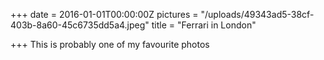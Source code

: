 +++
date = 2016-01-01T00:00:00Z
pictures = "/uploads/49343ad5-38cf-403b-8a60-45c6735dd5a4.jpeg"
title = "Ferrari in London"

+++
This is probably one of my favourite photos